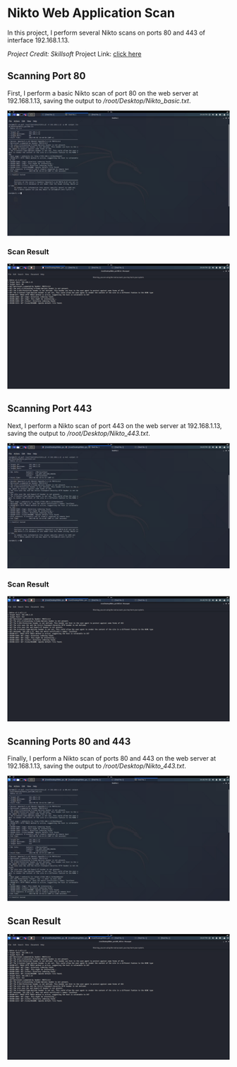 # Nikto Web Application Scan

In this project, I perform several Nikto scans on ports 80 and 443 of interface 192.168.1.13.

_Project Credit: Skillsoft_
Project Link: [click here](https://share.percipio.com/cd/EBsqLtlgP)

## Scanning Port 80

First, I perform a basic Nikto scan of port 80 on the web server at 192.168.1.13, saving the output to _/root/Desktop/Nikto_basic.txt_.

![alt text](https://github.com/Ayliea/Ayliea-Projects/blob/main/Cybersecurity/Reconnaissance/Active/Nikto-Web-Application-Scan/img/Nikto_Scan_Port_80.png)

### Scan Result

![alt text](https://github.com/Ayliea/Ayliea-Projects/blob/main/Cybersecurity/Reconnaissance/Active/Nikto-Web-Application-Scan/img/Nikto_Scan_Port_80_Results.png)

## Scanning Port 443

Next, I perform a Nikto scan of port 443 on the web server at 192.168.1.13, saving the output to _/root/Desktop/Nikto_443.txt_.

![alt text](https://github.com/Ayliea/Ayliea-Projects/blob/main/Cybersecurity/Reconnaissance/Active/Nikto-Web-Application-Scan/img/Nikto_Scan_Port_443.png)

### Scan Result

![alt text](https://github.com/Ayliea/Ayliea-Projects/blob/main/Cybersecurity/Reconnaissance/Active/Nikto-Web-Application-Scan/img/Nikto_Scan_Port%20_443_Results.png)

## Scanning Ports 80 and 443

Finally, I perform a Nikto scan of ports 80 and 443 on the web server at 192.168.1.13, saving the output to _/root/Desktop/Nikto_443.txt_.

![alt text](https://github.com/Ayliea/Ayliea-Projects/blob/main/Cybersecurity/Reconnaissance/Active/Nikto-Web-Application-Scan/img/Nikto_Scan_Ports_80_443.png)

## Scan Result

![alt text](https://github.com/Ayliea/Ayliea-Projects/blob/main/Cybersecurity/Reconnaissance/Active/Nikto-Web-Application-Scan/img/Nikto_Scan_Ports_80_443_Results.png)
